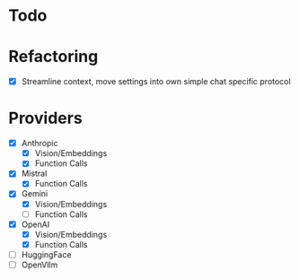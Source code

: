 Todo
=====

# Refactoring
- [x] Streamline context, move settings into own simple chat specific protocol

# Providers
- [x] Anthropic
  - [x] Vision/Embeddings
  - [x] Function Calls
- [x] Mistral
    - [x] Function Calls 
- [x] Gemini 
    - [x] Vision/Embeddings
    - [ ] Function Calls 
- [x] OpenAI
    - [x] Vision/Embeddings
    - [x] Function Calls
- [ ] HuggingFace
- [ ] OpenVllm
